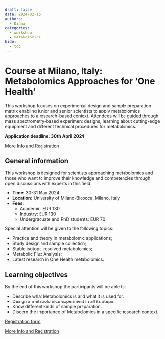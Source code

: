 ```yaml
---
draft: false
date: 2024-02-15
authors:
  - Diana
categories:
  - workshop
  - metabolomics
hide:
  - toc
---
```


# Course at  Milano, Italy: Metabolomics Approaches for ‘One Health’

This workshop focuses on experimental design and sample preparation matrix enabling junior and senior scientists to apply metabolomics approaches to a research-based context.
Attendees will be guided through mass spectrometry-based experiment designs, learning about cutting-edge equipment and different technical procedures for metabolomics.

__Application deadline: 30th April 2024__

[More Info and Registration](https://elixir-iib-training.github.io/site/2024-05-30-Metabolomics_Course) 

<!-- more -->
## General information 

This workshop is designed for scientists approaching metabolomics and those who want to improve their knowledge and competencies through open discussions with experts in this field.

* __Time:__ 30-31 May 2024
* __Location:__ University of Milano-Bicocca, Milano, Italy
* __Fees__: 
    * Academic: EUR 130
    * Industry: EUR 130
    * Undergraduate and PhD students: EUR 70


Special attention will be given to the following topics:

* Practice and theory in metabolomic applications;
* Study design and sample collection;
* Stable isotope-resolved metabolomics;
* Metabolic Flux Analysis;
* Latest research in One Health metabolomics.


## Learning objectives

By the end of this workshop the participants will be able to:

* Describe what Metabolomics is and what it is used for.
* Design a metabolomics experiment in all its steps.
* Know different kinds of sample preparation.
* Discern the importance of Metabolomics in a specific research context.

[Registration form](https://docs.google.com/forms/d/e/1FAIpQLSdkP4pMWLPpSZ7CaBM5yIg30XkpKeI-K1qjG4dd_e7sXfSu3A/viewform)

[More Info and Registration](https://elixir-iib-training.github.io/site/2024-05-30-Metabolomics_Course) 